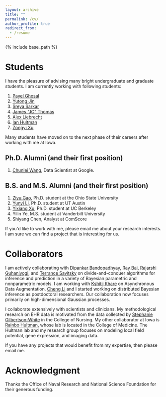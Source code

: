 ```yaml
---
layout: archive
title: ""
permalink: /cv/
author_profile: true
redirect_from:
  - /resume
---
```


{% include base_path %}


Students
======

I have the pleasure of advising many bright undergraduate and graduate students. I am currently working with following students:

1. [Payel Ghosal](https://stat.uiowa.edu/people)
1. [Yutong Jin](https://stat.uiowa.edu/people)
2. [Sreya Sarkar](https://stat.uiowa.edu/people)
2. [James "JC" Thomas](https://stat.uiowa.edu/people)
2. [Alex Liebrecht](https://stat.uiowa.edu/people)
2. [Ian Hultman](https://stat.uiowa.edu/people)
1. [Zongyi Xu](https://stat.uiowa.edu/people)

Many students have moved on to the next phase of their careers after working with me at Iowa. 

Ph.D. Alumni (and their first position)
------
1. [Chunlei Wang](https://www.linkedin.com/in/chunlei-wang-44966318b), Data Scientist at Google.

B.S. and M.S. Alumni (and their first position)
------

1. [Ziyu Gao](https://stat.osu.edu/), Ph.D. student at the Ohio State University
1. [Yunyi Li](https://www.mccombs.utexas.edu/PhD/Areas-of-Study/IROM), Ph.D. student at UT Austin
1. [Yixiang Xu](https://dlab.berkeley.edu/people/yixiang-xu), Ph.D. student at UC Berkeley 
2. Yilin Ye, M.S. student at Vanderbilt University
3. Shiyang Chen, Analyst at ComScore

If you'd like to work with me, please email me about your research interests.  I am sure we can find a project that is interesting for us. 

Collaborators
======

I am actively collaborating with [Dipankar Bandopadhyay](https://www.people.vcu.edu/~dbandyop/), [Ray Bai](http://raybai.net/), [Rajarshi Guhaniyogi](https://users.soe.ucsc.edu/~rajguhaniyogi/), and [Terrance Savitsky](https://www.bls.gov/osmr/contact.htm) on divide-and-conquer algorithms for inference and prediction in a variety of Bayesian parametric and nonparametric models. I am working with [Kshitij Khare](http://users.stat.ufl.edu/~kdkhare/) on Asynchronous Data Augmentation.  [Cheng Li](http://blog.nus.edu.sg/stalic/) and I started working on distributed Bayesian inference as postdoctoral researchers. Our collaboration now focuses primarily on high-dimensional Gaussian processes. 

I collaborate  extensively with scientists and clinicians. My methodological research on EHR data is motivated from the data collected by [Stephanie Gilbertson-White](http://www.nursing.uiowa.edu/faculty-staff/faculty-directory/sgilbertsonwhite) in the College of Nursing. My other collaborator at Iowa is [Rainbo Hultman](https://hultman.lab.uiowa.edu/), whose lab is located in the College of Medicine. The Hultman lab and my research group focuses on modeling local field potential, gene expression, and imaging data.

If you have any projects that would benefit from my expertise, then please email me.  

Acknowledgment
======

Thanks the Office of Naval Research and National Science Foundation for their generous funding. 
